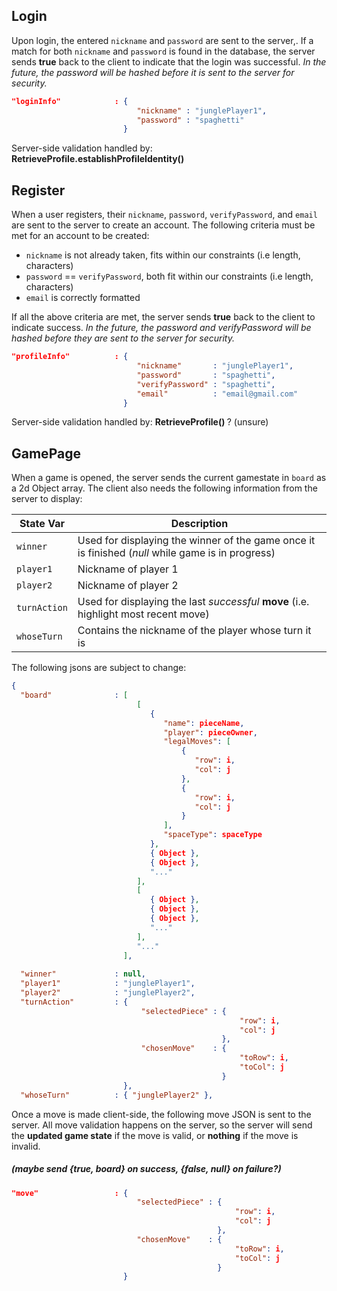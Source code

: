 ## Login
Upon login, the entered `nickname` and `password` are sent to the server,. If a match for both `nickname` and `password` is found in the database, the server sends **true** back to the client to indicate that the login was successful.
*In the future, the password will be hashed before it is sent to the server for security.*
```json
"loginInfo"            : {
                            "nickname" : "junglePlayer1",
                            "password" : "spaghetti"
                         }
```
Server-side validation handled by: **RetrieveProfile.establishProfileIdentity()**

## Register
When a user registers, their `nickname`, `password`, `verifyPassword`, and `email` are sent to the server to create an account. The following criteria must be met for an account to be created:
- `nickname` is not already taken, fits within our constraints (i.e length, characters)
- `password` == `verifyPassword`, both fit within our constraints (i.e length, characters)
- `email` is correctly formatted

If all the above criteria are met, the server sends **true** back to the client to indicate success.
*In the future, the password and verifyPassword will be hashed before they are sent to the server for security.*
```json
"profileInfo"          : {
                            "nickname"       : "junglePlayer1",
                            "password"       : "spaghetti",
                            "verifyPassword" : "spaghetti",
                            "email"          : "email@gmail.com"
                         }
```
Server-side validation handled by: **RetrieveProfile() <default constructor>** ? (unsure)

## GamePage
When a game is opened, the server sends the current gamestate in `board` as a 2d Object array. The client also needs the following information from the server to display:

|State Var|Description|
|---|---|
|`winner`| Used for displaying the winner of the game once it is finished (*null* while game is in progress) |
|`player1`| Nickname of player 1 |
|`player2`| Nickname of player 2 |
|`turnAction`| Used for displaying the last *successful* **move** (i.e. highlight most recent move) |
|`whoseTurn`| Contains the nickname of the player whose turn it is |

The following jsons are subject to change:


```json
{
  "board"              : [
                            [
                               {
                                  "name": pieceName,
                                  "player": pieceOwner,
                                  "legalMoves": [
                                      {
                                         "row": i,
                                         "col": j
                                      },
                                      {
                                         "row": i,
                                         "col": j
                                      }
                                  ],
                                  "spaceType": spaceType
                               },
                               { Object },
                               { Object },
                               "..."
                            ],
                            [
                               { Object },
                               { Object },
                               { Object },
                               "..."
                            ],
                            "..."
                         ],
                         
  "winner"             : null,
  "player1"            : "junglePlayer1",
  "player2"            : "junglePlayer2",
  "turnAction"         : {
                             "selectedPiece" : {
                                                   "row": i, 
                                                   "col": j
                                               },
                             "chosenMove"    : {
                                                   "toRow": i, 
                                                   "toCol": j
                                               }              
                         },
  "whoseTurn"          : { "junglePlayer2" },
```
Once a move is made client-side, the following move JSON is sent to the server. All move validation happens on the server, so the server will send the **updated game state** if the move is valid, or **nothing** if the move is invalid. 
##### (maybe send {true, board} on success, {false, null} on failure?)

```json
"move"                 : {
                            "selectedPiece" : {
                                                  "row": i, 
                                                  "col": j
                                              },
                            "chosenMove"    : {
                                                  "toRow": i, 
                                                  "toCol": j
                                              }
                         }
```
